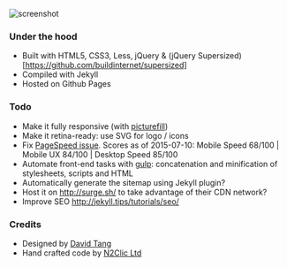 ![screenshot](https://cloud.githubusercontent.com/assets/1778633/8614926/aaa87958-2718-11e5-8d12-f209de104db3.png)

### Under the hood

* Built with HTML5, CSS3, Less, jQuery & (jQuery Supersized)[https://github.com/buildinternet/supersized]
* Compiled with Jekyll
* Hosted on Github Pages

### Todo

* Make it fully responsive (with [picturefill](https://github.com/scottjehl/picturefill))
* Make it retina-ready: use SVG for logo / icons
* Fix [PageSpeed issue](https://developers.google.com/speed/pagespeed/insights/?url=http%3A%2F%2Fportfoliodavidtang.com%2F&tab=mobile). Scores as of 2015-07-10: Mobile Speed 68/100 | Mobile UX 84/100 | Desktop Speed 85/100
* Automate front-end tasks with [gulp](http://gulpjs.com/): concatenation and minification of stylesheets, scripts and HTML
* Automatically generate the sitemap using Jekyll plugin?
* Host it on http://surge.sh/ to take advantage of their CDN network?
* Improve SEO http://jekyll.tips/tutorials/seo/

### Credits

* Designed by [David Tang](http://portfoliodavidtang.com/)
* Hand crafted code by [N2Clic Ltd](https://n2clic.com/)
